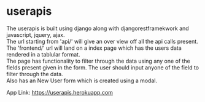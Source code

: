 # userapis

The userapis is built using django along with djangorestframekwork and javascript, jquery, ajax.<br>
The url starting from 'api/' will give an over view off all the api calls present.<br>
The 'frontend/' url will land on a index page which has the users data rendered in a tablular format.<br>
The page has functionality to filter through the data using any one of the fields present given in the form. The user should input anyone of the field to filter through the data.<br>
Also has an New User form which is created using a modal.<br>


App Link:
https://userapis.herokuapp.com
